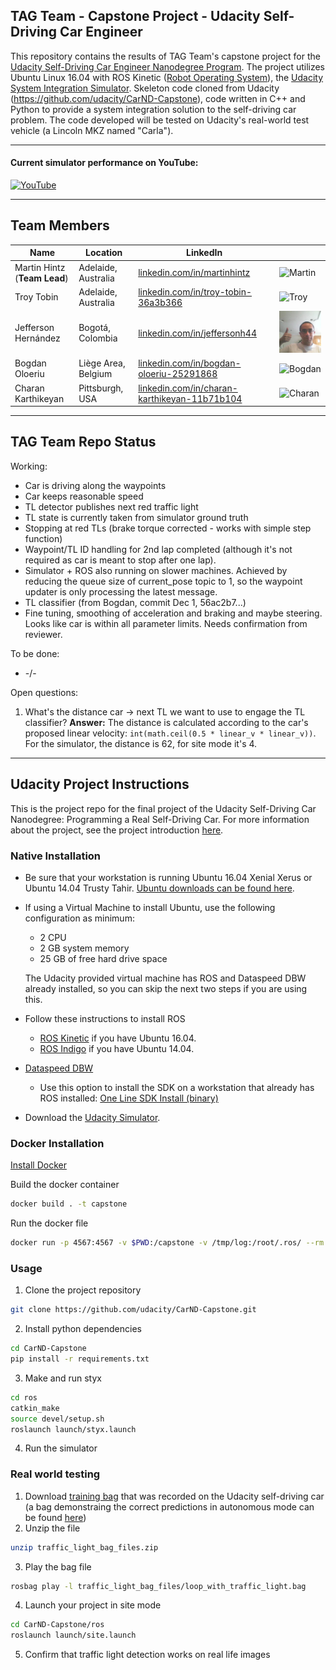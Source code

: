 ## TAG Team - Capstone Project - Udacity Self-Driving Car Engineer

This repository contains the results of TAG Team's capstone project for the [Udacity Self-Driving Car Engineer Nanodegree Program](https://www.udacity.com/drive). The project utilizes Ubuntu Linux 16.04 with ROS Kinetic ([Robot Operating System](https://www.ros.org)), the [Udacity System Integration Simulator](https://github.com/udacity/CarND-Capstone/releases). Skeleton code cloned from Udacity (https://github.com/udacity/CarND-Capstone), code written in C++ and Python to provide a system integration solution to the self-driving car problem. The code developed will be tested on Udacity's real-world test vehicle (a Lincoln MKZ named "Carla").

----

#### Current simulator performance on YouTube:
[![YouTube](./imgs/youtube.jpg)](https://www.youtube.com/watch?v=tCO0b6EGY7o)

----

## Team Members
|     Name    |      Location     |     LinkedIn     |          |
|-------------|-------------------|------------------|----------|
| Martin Hintz <br>(**Team Lead**) | Adelaide, Australia | [linkedin.com/in/martinhintz](https://www.linkedin.com/in/martinhintz/) | <img src="./imgs/martin.jpg" alt="Martin"> |
| Troy Tobin | Adelaide, Australia | [linkedin.com/in/troy-tobin-36a3b366](https://www.linkedin.com/in/troy-tobin-36a3b366/) | <img src="./imgs/troy.jpg" alt="Troy"> |
| Jefferson Hernández | Bogotá, Colombia | [linkedin.com/in/jeffersonh44](https://www.linkedin.com/in/jeffersonh44/) | <img src="./imgs/jefferson.jpg" alt="Jefferson"> |
| Bogdan Oloeriu | Liège Area, Belgium | [linkedin.com/in/bogdan-oloeriu-25291868](https://www.linkedin.com/in/bogdan-oloeriu-25291868/) | <img src="./imgs/bogdan.jpg" alt="Bogdan"> |
| Charan Karthikeyan | Pittsburgh, USA | [linkedin.com/in/charan-karthikeyan-11b71b104](https://www.linkedin.com/in/charan-karthikeyan-11b71b104/) | <img src="./imgs/charan.jpg" alt="Charan"> |

----

## TAG Team Repo Status
Working:
* Car is driving along the waypoints
* Car keeps reasonable speed
* TL detector publishes next red traffic light
* TL state is currently taken from simulator ground truth
* Stopping at red TLs (brake torque corrected - works with simple step function)
* Waypoint/TL ID handling for 2nd lap completed (although it's not required as car is meant to stop after one lap).
* Simulator + ROS also running on slower machines. Achieved by reducing the queue size of current_pose topic to 1, so the waypoint updater is only processing the latest message.
* TL classifier (from Bogdan, commit Dec 1, 56ac2b7...)
* Fine tuning, smoothing of acceleration and braking and maybe steering. Looks like car is within all parameter limits. Needs confirmation from reviewer.

To be done:
* -/-

Open questions:
1. What's the distance car -> next TL we want to use to engage the TL classifier? **Answer:** The distance is calculated according to the car's proposed linear velocity: ```int(math.ceil(0.5 * linear_v * linear_v))```. For the simulator, the distance is 62, for site mode it's 4.

----

## Udacity Project Instructions
This is the project repo for the final project of the Udacity Self-Driving Car Nanodegree: Programming a Real Self-Driving Car. For more information about the project, see the project introduction [here](https://classroom.udacity.com/nanodegrees/nd013/parts/6047fe34-d93c-4f50-8336-b70ef10cb4b2/modules/e1a23b06-329a-4684-a717-ad476f0d8dff/lessons/462c933d-9f24-42d3-8bdc-a08a5fc866e4/concepts/5ab4b122-83e6-436d-850f-9f4d26627fd9).

### Native Installation

* Be sure that your workstation is running Ubuntu 16.04 Xenial Xerus or Ubuntu 14.04 Trusty Tahir. [Ubuntu downloads can be found here](https://www.ubuntu.com/download/desktop).
* If using a Virtual Machine to install Ubuntu, use the following configuration as minimum:
  * 2 CPU
  * 2 GB system memory
  * 25 GB of free hard drive space

  The Udacity provided virtual machine has ROS and Dataspeed DBW already installed, so you can skip the next two steps if you are using this.

* Follow these instructions to install ROS
  * [ROS Kinetic](http://wiki.ros.org/kinetic/Installation/Ubuntu) if you have Ubuntu 16.04.
  * [ROS Indigo](http://wiki.ros.org/indigo/Installation/Ubuntu) if you have Ubuntu 14.04.
* [Dataspeed DBW](https://bitbucket.org/DataspeedInc/dbw_mkz_ros)
  * Use this option to install the SDK on a workstation that already has ROS installed: [One Line SDK Install (binary)](https://bitbucket.org/DataspeedInc/dbw_mkz_ros/src/81e63fcc335d7b64139d7482017d6a97b405e250/ROS_SETUP.md?fileviewer=file-view-default)
* Download the [Udacity Simulator](https://github.com/udacity/CarND-Capstone/releases/tag/v1.2).

### Docker Installation
[Install Docker](https://docs.docker.com/engine/installation/)

Build the docker container
```bash
docker build . -t capstone
```

Run the docker file
```bash
docker run -p 4567:4567 -v $PWD:/capstone -v /tmp/log:/root/.ros/ --rm -it capstone
```

### Usage

1. Clone the project repository
```bash
git clone https://github.com/udacity/CarND-Capstone.git
```

2. Install python dependencies
```bash
cd CarND-Capstone
pip install -r requirements.txt
```
3. Make and run styx
```bash
cd ros
catkin_make
source devel/setup.sh
roslaunch launch/styx.launch
```
4. Run the simulator

### Real world testing
1. Download [training bag](https://drive.google.com/file/d/0B2_h37bMVw3iYkdJTlRSUlJIamM/view?usp=sharing) that was recorded on the Udacity self-driving car (a bag demonstraing the correct predictions in autonomous mode can be found [here](https://drive.google.com/open?id=0B2_h37bMVw3iT0ZEdlF4N01QbHc))
2. Unzip the file
```bash
unzip traffic_light_bag_files.zip
```
3. Play the bag file
```bash
rosbag play -l traffic_light_bag_files/loop_with_traffic_light.bag
```
4. Launch your project in site mode
```bash
cd CarND-Capstone/ros
roslaunch launch/site.launch
```
5. Confirm that traffic light detection works on real life images
